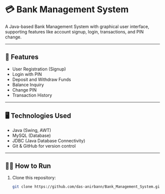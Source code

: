 # 💳 Bank Management System

A Java-based Bank Management System with graphical user interface, supporting features like account signup, login, transactions, and PIN change.

---

## 🚀 Features

- User Registration (Signup)
- Login with PIN
- Deposit and Withdraw Funds
- Balance Inquiry
- Change PIN
- Transaction History

---

## 🖥️ Technologies Used

- Java (Swing, AWT)
- MySQL (Database)
- JDBC (Java Database Connectivity)
- Git & GitHub for version control

---

## 🧑‍💻 How to Run

1. Clone this repository:

   ```bash
   git clone https://github.com/das-anirbann/Bank_Management_System.git
